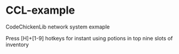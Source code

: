 # CCL-example
CodeChickenLib network system exmaple

Press [H]+[1-9] hotkeys for instant using potions in top nine slots of inventory
